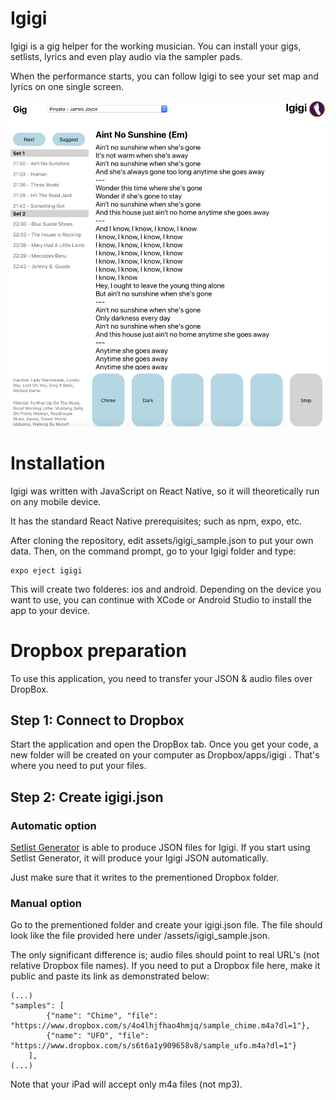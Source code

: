 # Igigi

Igigi is a gig helper for the working musician. You can install your gigs, setlists, lyrics and even play audio via the sampler pads.

When the performance starts, you can follow Igigi to see your set map and lyrics on one single screen.

![Screenshot](screenshot.png?raw=true "Screenshot")

# Installation

Igigi was written with JavaScript on React Native, so it will theoretically run on any mobile device.

It has the standard React Native prerequisites; such as npm, expo, etc.

After cloning the repository, edit assets/igigi_sample.json to put your own data. Then, on the command prompt, go to your Igigi folder and type:

```
expo eject igigi
```

This will create two folderes: ios and android. Depending on the device you want to use, you can continue with XCode or Android Studio to install the app to your device.

# Dropbox preparation

To use this application, you need to transfer your JSON & audio files over DropBox.

## Step 1: Connect to Dropbox

Start the application and open the DropBox tab. Once you get your code, a new folder will be created on your computer as Dropbox/apps/igigi . That's where you need to put your files.

## Step 2: Create igigi.json

### Automatic option

[Setlist Generator](https://github.com/keremkoseoglu/Setlist-Generator) is able to produce JSON files for Igigi. If you start using Setlist Generator, it will produce your Igigi JSON automatically.

Just make sure that it writes to the prementioned Dropbox folder.

### Manual option

Go to the prementioned folder and create your igigi.json file. The file should look like the file provided here under /assets/igigi_sample.json. 

The only significant difference is; audio files should point to real URL's (not relative Dropbox file names). If you need to put a Dropbox file here, make it public and paste its link as demonstrated below:

```
(...)
"samples": [
        {"name": "Chime", "file": "https://www.dropbox.com/s/4o4lhjfhao4hmjq/sample_chime.m4a?dl=1"},
        {"name": "UFO", "file": "https://www.dropbox.com/s/s6t6a1y909658v8/sample_ufo.m4a?dl=1"}
    ],
(...)
```

Note that your iPad will accept only m4a files (not mp3).